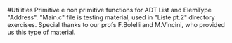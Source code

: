 #Utilities
Primitive e non primitive functions for ADT List and ElemType "Address".
"Main.c" file is testing material, used in "Liste pt.2" directory exercises.
Special thanks to our profs F.Bolelli and M.Vincini, who provided us this type of material.